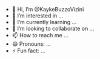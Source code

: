 - 👋 Hi, I’m @KaykeBuzzoVizini
- 👀 I’m interested in ...
- 🌱 I’m currently learning ...
- 💞️ I’m looking to collaborate on ...
- 📫 How to reach me ...
- 😄 Pronouns: ...
- ⚡ Fun fact: ...

<!---
KaykeBuzzoVizini/KaykeBuzzoVizini is a ✨ special ✨ repository because its `README.md` (this file) appears on your GitHub profile.
You can click the Preview link to take a look at your changes.
--->
